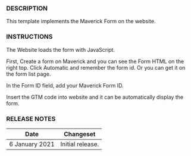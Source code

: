### DESCRIPTION

This template implements the Maverick Form on the website. 

### INSTRUCTIONS
The Website loads the form with JavaScript.

First, Create a form on Maverick and you can see the Form HTML on the right top. Click Automatic and remember the form id. Or you can get it on the form list page.

In the Form ID field, add your Maverick Form ID.

Insert the GTM code into website and it can be automatically display the form.

### RELEASE NOTES

| Date  | Changeset |
| --- | --- |
| 6 January 2021 | Initial release. |


